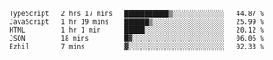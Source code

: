 <!--START_SECTION:waka-->

```txt
TypeScript   2 hrs 17 mins   ███████████▒░░░░░░░░░░░░░   44.87 %
JavaScript   1 hr 19 mins    ██████▒░░░░░░░░░░░░░░░░░░   25.99 %
HTML         1 hr 1 min      █████░░░░░░░░░░░░░░░░░░░░   20.12 %
JSON         18 mins         █▓░░░░░░░░░░░░░░░░░░░░░░░   06.06 %
Ezhil        7 mins          ▓░░░░░░░░░░░░░░░░░░░░░░░░   02.33 %
```

<!--END_SECTION:waka-->
